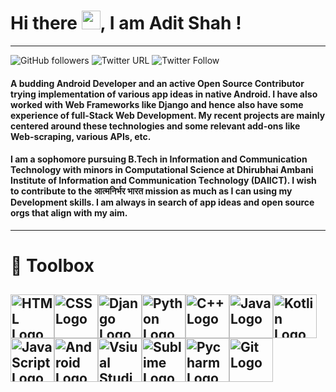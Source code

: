 # Hi there <img src="https://raw.githubusercontent.com/MartinHeinz/MartinHeinz/master/wave.gif" width="30px">, I am Adit Shah !
---
![GitHub followers](https://img.shields.io/github/followers/adit19shah?style=social)
![Twitter URL](https://img.shields.io/twitter/url?style=social&url=https%3A%2F%2Ftwitter.com%2FAditSha16934402)
![Twitter Follow](https://img.shields.io/twitter/follow/AditSha16934402?style=social)

#### A budding Android Developer and an active Open Source Contributor trying implementation of various app ideas in native Android. I have also worked with Web Frameworks like Django and hence also have some experience of full-Stack Web Development. My recent projects are mainly centered around these technologies and some relevant add-ons like Web-scraping, various APIs, etc.

#### I am a sophomore pursuing B.Tech in Information and Communication Technology with minors in Computational Science at Dhirubhai Ambani Institute of Information and Communication Technology (DAIICT). I wish to contribute to the आत्मनिर्भर भारत mission as much as I can using my Development skills. I am always in search of app ideas and open source orgs that align with my aim. 
---

# 🧰 Toolbox
 
<img src="https://cdn.worldvectorlogo.com/logos/html5-2.svg" alt="HTML Logo" width="70" height="70"/><img src="https://cdn.worldvectorlogo.com/logos/css3.svg" alt="CSS Logo" width="70" height="70"/><img src="https://cdn.worldvectorlogo.com/logos/django-community.svg" alt="Django Logo" width="70" height="70"/><img src="https://cdn.worldvectorlogo.com/logos/python-5.svg" alt="Python Logo" width="70" height="70"/><img src="https://cdn.worldvectorlogo.com/logos/c.svg" alt="C++ Logo" width="70" height="70"/><img src="https://cdn.worldvectorlogo.com/logos/java-4.svg" alt="Java Logo" width="70" height="70"/><img src="https://cdn.worldvectorlogo.com/logos/kotlin-2.svg" alt="Kotlin Logo" width="70" height="70"/><img src="https://cdn.worldvectorlogo.com/logos/logo-javascript.svg" alt="JavaScript Logo" width="70" height="70"/><img src="https://cdn.worldvectorlogo.com/logos/android.svg" alt="Android Logo" width="70" height="70"/><img src="https://cdn.worldvectorlogo.com/logos/visual-studio-code-1.svg" alt="Vsiual Studio Code Logo" width="70" height="70"/><img src="https://cdn.worldvectorlogo.com/logos/sublime-text.svg" alt="Sublime Logo" width="70" height="70"/><img src="https://cdn.worldvectorlogo.com/logos/pycharm-1.svg" alt="Pycharm Logo" width="70" height="70"/><img src="https://cdn.worldvectorlogo.com/logos/git.svg" alt="Git Logo" width="70" height="70"/>
---
<!--
**adit19shah/adit19shah** is a ✨ _special_ ✨ repository because its `README.md` (this file) appears on your GitHub profile.

Here are some ideas to get you started:

- 🔭 I’m currently working on ...
- 🌱 I’m currently learning ...
- 👯 I’m looking to collaborate on ...
- 🤔 I’m looking for help with ...
- 💬 Ask me about ...
- 📫 How to reach me: ...
- 😄 Pronouns: ...
- ⚡ Fun fact: ...
-->
